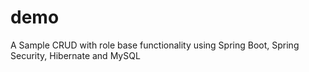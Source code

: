 # demo
A Sample CRUD with role base functionality using Spring Boot, Spring Security, Hibernate and MySQL
